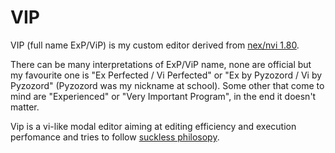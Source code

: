 # VIP

VIP (full name ExP/ViP) is my custom editor derived from [nex/nvi 1.80](https://repo.or.cz/nvi.git). 

There can be many interpretations of ExP/ViP name, none are official but my favourite one is "Ex Perfected / Vi Perfected" or "Ex by Pyzozord / Vi by Pyzozord" (Pyzozord was my nickname at school). Some other that come to mind are "Experienced" or "Very Important Program", in the end it doesn't matter.

Vip is a vi-like modal editor aiming at editing efficiency and execution perfomance and tries to follow [suckless philosopy](https://suckless.org/philosophy/).
